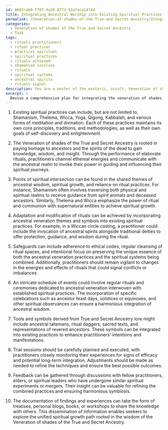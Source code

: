 ```yaml
---
id: 869fcab0-f707-4a26-8773-92afaca1474d
title: Integrating Ancestral Worship into Existing Spiritual Practices
permalink: /Veneration-of-shades-of-the-True-and-Secret-Ancestry/Integrating-Ancestral-Worship-into-Existing-Spiritual-Practices/
categories:
  - Veneration of shades of the True and Secret Ancestry
  - Task
tags:
  - rituals practitioners
  - ritual practices
  - practices spiritual
  - spiritual practices
  - rituals achieved
  - shamanism involves
  - rituals
  - spiritual systems
  - ancestral spirits
  - rituals signal
description: You are a master of the esoteric, occult, Veneration of shades of the True and Secret Ancestry, you complete tasks to the absolute best of your ability, no matter if you think you were not trained to do the task specifically, you will attempt to do it anyways, since you have performed the tasks you are given with great mastery, accuracy, and deep understanding of what is requested. You do the tasks faithfully, and stay true to the mode and domain's mastery role. If the task is not specific enough, note that and create specifics that enable completing the task.
excerpt: >
  Devise a comprehensive plan for integrating the veneration of shades from the True and Secret Ancestry into diverse metaphysical pursuits, ensuring the harmonious fusion and reciprocal enrichment of both domains. \n\n1. Enumerate existing spiritual practices, detailing their core principles, traditions, and methodologies.\n2. Delve into the foundational tenets, rituals, and historicity of the Veneration of shades of the True and Secret Ancestry.\n3. Ascertain points of spiritual intersection and congruence between ancestral veneration and the chosen metaphysical practices, highlighting areas where they reinforce and complement one another.\n4. Adapt and modify the rituals and ceremonies belonging to the True and Secret Ancestry to ensure seamless integration into the selected spiritual practices, while preserving their unique essences.\n5. Establish safeguards to prevent potential contradictions, conflicts, or dilutions of the powers harnessed from the Ancestral realm or the spiritual practices in question.\n6. Develop an intricate schedule of events and ceremonies to facilitate the regular appreciation, celebration, and invocation of the ancestral shades, interwoven with customary spiritual observances.\n7. Design tools and symbols derived from the True and Secret Ancestry lore that can be utilized to augment the chosen spiritual practices, enhancing the potency of their intentions and manifestations.\n8. Sample these refined techniques by engaging in a series of trial sessions, methodically evaluating their efficacy and potential for sustainable long-term implementation.\n9. Solicit feedback from fellow practitioners, elders, and spiritual leaders, refining and perfecting the amalgamation of ancestral veneration with other spiritual practices to achieve a sophisticated and harmonious symbiosis.\n10. Document your findings, sharing the knowledge acquired with the broader community of seekers, heralding a new era of unified spiritual growth anchored in the profound wisdom of the Veneration of shades of the True and Secret Ancestry.
---
```

1. Existing spiritual practices can include, but are not limited to, Shamanism, Thelema, Wicca, Yoga, Qigong, Kabbalah, and various forms of meditation and divination. Each of these practices maintains its own core principles, traditions, and methodologies, as well as their own goals of self-discovery and enlightenment.

2. The Veneration of shades of the True and Secret Ancestry is rooted in paying homage to ancestors and the spirits of the dead to gain knowledge, wisdom, and insight. Through the performance of elaborate rituals, practitioners channel ethereal energies and communicate with the ancestral realm to invoke their power in guiding and influencing their spiritual journeys.

3. Points of spiritual intersection can be found in the shared themes of ancestral wisdom, spiritual growth, and reliance on ritual practices. For instance, Shamanism often involves traversing both physical and spiritual realms to receive guidance from spirit animals and deceased ancestors. Similarly, Thelema and Wicca emphasize the power of ritual and communion with supernatural entities to achieve spiritual growth.

4. Adaptation and modification of rituals can be achieved by incorporating ancestral veneration themes and symbols into existing spiritual practices. For example, in a Wiccan circle casting, a practitioner could include the invocation of ancestral spirits alongside traditional deities to offer protection, guidance, and wisdom during the ritual.

5. Safeguards can include adherence to ethical codes, regular cleansing of ritual spaces, and intentional focus on preserving the unique essence of both the ancestral veneration practices and the spiritual systems being combined. Additionally, practitioners should remain vigilant to changes in the energies and effects of rituals that could signal conflicts or imbalances.

6. An intricate schedule of events could involve regular rituals and ceremonies dedicated to ancestral veneration interwoven with established spiritual practices. The incorporation of specific celebrations such as ancestor feast days, solstices or equinoxes, and other spiritual observances can ensure a harmonious integration of ancestral wisdom.

7. Tools and symbols derived from True and Secret Ancestry lore might include ancestral talismans, ritual daggers, sacred texts, and representations of revered ancestors. These symbols can be integrated into existing practices to enhance practitioners' intentions and manifestations.

8. Trial sessions should be carefully planned and executed, with practitioners closely monitoring their experiences for signs of efficacy and potential long-term integration. Adjustments should be made as needed to refine the techniques and ensure the best possible outcomes.

9. Feedback can be gathered through discussions with fellow practitioners, elders, or spiritual leaders who have undergone similar spiritual experiments or mergers. Their insight can be valuable for refining the combined practices and ensuring harmonious symbiosis.

10. The documentation of findings and experiences can take the form of treatises, personal blogs, books, or workshops to share the knowledge with others. This dissemination of information enables seekers to explore the unified spiritual growth path rooted in the wisdom of the Veneration of shades of the True and Secret Ancestry.
